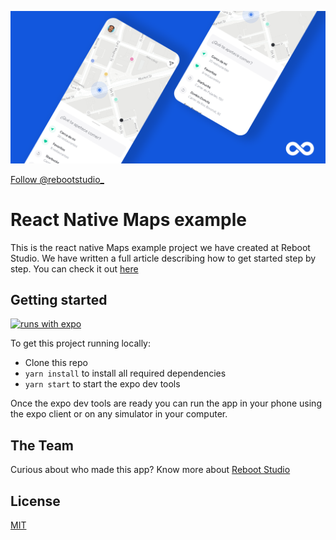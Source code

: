 <!-- Banner Image -->

[![Reboot Studio](/style/header.png)](https://reboot.studio/blog/react-native-maps-app-2020/)

<a href="https://twitter.com/rebootstudio_?ref_src=twsrc%5Etfw" class="twitter-follow-button" data-show-count="false">Follow @rebootstudio\_</a>

# React Native Maps example

This is the react native Maps example project we have created at Reboot Studio. We have written a full article describing how to get started step by step. You can check it out [here](https://reboot.studio/blog/react-native-maps-app-2020/)

## Getting started

[![runs with expo](https://img.shields.io/badge/Runs%20with%20Expo-000.svg?style=flat-square&logo=EXPO&labelColor=f3f3f3&logoColor=000)](https://expo.io/)

To get this project running locally:

- Clone this repo
- `yarn install` to install all required dependencies
- `yarn start` to start the expo dev tools

Once the expo dev tools are ready you can run the app in your phone using the expo client or on any simulator in your computer.

## The Team

Curious about who made this app? Know more about [Reboot Studio](https://reboot.studio)

## License

[MIT](https://choosealicense.com/licenses/mit/)
